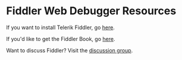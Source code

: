 # Fiddler Web Debugger Resources

If you want to install Telerik Fiddler, go [here](https://www.telerik.com/download/fiddler).

If you'd like to get the Fiddler Book, go [here](https://fiddlerbook.com).

Want to discuss Fiddler? Visit the [discussion group](https://groups.google.com/group/httpfiddler).
